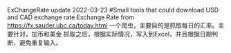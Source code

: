 ExChangeRate update 2022-03-23
#Small tools that could download USD and CAD exchange rate Exchange Rate from https://fx.sauder.ubc.ca/today.html
一个爬虫，主要目的是抓取每日的汇率。主要针对，加币和美金
抓取之后，根据实际情况，写入到Excel，并且根据日期判断，避免重复输入。
